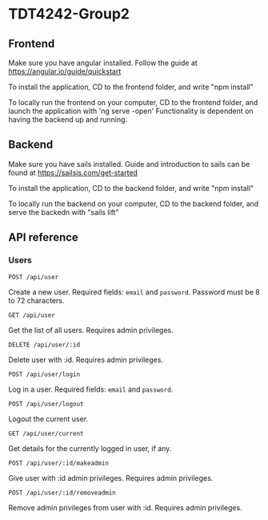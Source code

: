 # TDT4242-Group2

## Frontend
Make sure you have angular installed. Follow the guide at https://angular.io/guide/quickstart

To install the application, CD to the frontend folder, and write "npm install"

To locally run the frontend on your computer, CD to the frontend folder, and launch the application with 'ng serve -open'
Functionality is dependent on having the backend up and running.

## Backend
Make sure you have sails installed. Guide and introduction to sails can be found at https://sailsjs.com/get-started

To install the application, CD to the backend folder, and write "npm install"

To locally run the backend on your computer, CD to the backend folder, and serve the backedn with "sails lift"

## API reference
### Users
```
POST /api/user
```
Create a new user. Required fields: `email` and `password`.
Password must be 8 to 72 characters.
```
GET /api/user
```
Get the list of all users. Requires admin privileges.
<!--
```
GET /api/user/:id
```
Get user details for user with :id.
-->
```
DELETE /api/user/:id
```
Delete user with :id. Requires admin privileges.
```
POST /api/user/login
```
Log in a user. Required fields: `email` and `password`.
```
POST /api/user/logout
```
Logout the current user.
```
GET /api/user/current
```
Get details for the currently logged in user, if any.
```
POST /api/user/:id/makeadmin
```
Give user with :id admin privileges. Requires admin privileges.
```
POST /api/user/:id/removeadmin
```
Remove admin privileges from user with :id. Requires admin privileges.
